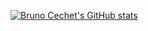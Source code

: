 [![Bruno Cechet's GitHub stats](https://stats.cechet.com.br/api?username=brunocechet&show_icons=true&count_private=true&include_all_commits=false)](https://github.com/anuraghazra/github-readme-stats)
